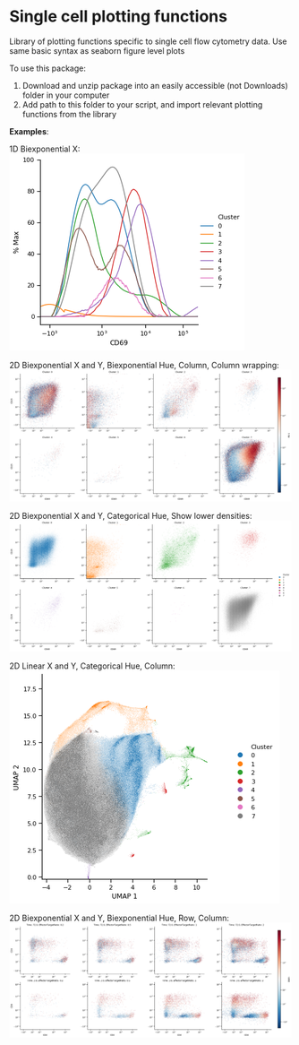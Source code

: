 # Single cell plotting functions 
Library of plotting functions specific to single cell flow cytometry data. Use same basic syntax as seaborn figure level plots

To use this package:
1. Download and unzip package into an easily accessible (not Downloads) folder in your computer
2. Add path to this folder to your script, and import relevant plotting functions from the library

**Examples**:  
  
1D Biexponential X:  
![image info](./examples/1D-numericXYExample.png)

2D Biexponential X and Y, Biexponential Hue, Column, Column wrapping:  
![image info](./examples/2D-numericXYHueExample.png)

2D Biexponential X and Y, Categorical Hue, Show lower densities:  
![image info](./examples/numericXYExample.png)

2D Linear X and Y, Categorical Hue, Column:  
![image info](./examples/categoricalHueSplitColumn.png)

2D Biexponential X and Y, Biexponential Hue, Row, Column:  
![image info](./examples/rowcolExample.png)
